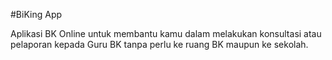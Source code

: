 #BiKing App

Aplikasi BK Online untuk membantu kamu dalam melakukan konsultasi atau pelaporan kepada Guru BK tanpa perlu ke ruang BK maupun ke sekolah.
